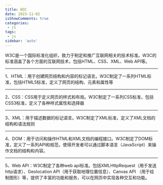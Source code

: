 ```yaml
---
title: W3C
date: 2023-11-02
isShowComments: true    
categories:
 - js
tags:
 - js
sidebar: 'auto'
---
```

  
  W3C是一个国际标准化组织，致力于制定和推广互联网相关的技术标准。W3C的标准涵盖了各个方面的互联网技术，包括HTML、CSS、XML、Web API等。

---
1、HTML：用于创建网页结构和内容的标记语言。W3C制定了一系列HTML标准，包括HTML5标准，定义了网页的结构、元素和属性等

---
2、CSS：CSS用于定义网页的样式和布局。W3C制定了一系列CSS标准，包括CSS3标准，定义了各种样式属性和选择器

---
3、XML：用于描述数据的标记语言。W3C制定了XML标准，定义了XML文档的结构和语法规则

---
4、DOM：用于访问和操作HTML和XML文档的编程接口。W3C制定了DOM标准，定义了一系列API和规范，使得开发者可以通过脚本语言（JavaScript）来操作文档的结构和内容。

---
5、Web API：W3C制定了各种web api标准。包括XMLHttpRequest（用于发送http请求）、Geolocation API（用于获取地理位置信息）、Canvas API （用于绘制图形）等，提供了丰富的功能和服务，可以在网页中实现各种交互和功能。
